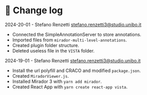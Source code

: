 # 📑 Change log

2024-20-01 - Stefano Renzetti <stefano.renzetti3@studio.unibo.it>

- Connected the SimpleAnnotationServer to store annotations.
- Imported files from `mirador-multi-level-annotations`.
- Created plugin folder structure.
- Deleted useless file in the `VISTA` folder.

2024-19-01 - Stefano Renzetti <stefano.renzetti3@studio.unibo.it>

- Install the url polyfill and CRACO and modified `package.json`.
- Created `MiradorViewer.js`.
- Installed Mirador 3 with `yarn add mirador`.
- Created React App with `yarn create react-app vista`.
